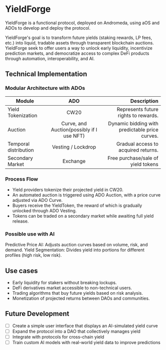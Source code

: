 # YieldForge
YieldForge is a functional protocol, deployed on Andromeda, using aOS and ADOs to develop and deploy the protocol.

YieldForge's goal is to transform future yields (staking rewards, LP fees, etc.) into liquid, tradable assets through transparent blockchain auctions. YieldForge seek to offer users a way to unlock early liquidity, incentivize prediction markets, and democratize access to complex DeFi products through automation, interoperability, and AI.

## Technical Implementation
### Modular Architecture with ADOs

|Module|ADO|Description|
|----------|:--------:|---------:|
|Yield Tokenization|CW20|Represents future rights to rewards.|
|Auction|Curve, and Auction(possibly if I use NFT)|Dynamic bidding with predictable price curves.|
|Temporal distribution|Vesting / Lockdrop|Gradual access to acquired returns.|
|Secondary Market|Exchange|Free purchase/sale of yield tokens|

### Process Flow

- Yield providers tokenize their projected yield in CW20.
- An automated auction is triggered using ADO Auction, with a price curve adjusted via ADO Curve.
- Buyers receive the YieldToken, the reward of which is gradually unlocked through ADO Vesting.
- Tokens can be traded on a secondary market while awaiting full yield release.

### Possible use with AI

Predictive Price AI: Adjusts auction curves based on volume, risk, and demand.
Yield Segmentation: Divides yield into portions for different profiles (high risk, low risk).

## Use cases
- Early liquidity for stakers without breaking lockups.
- DeFi derivatives market accessible to non-technical users.
- Trading algorithms that buy future yields based on risk analysis.
- Monetization of projected returns between DAOs and communities.


## Future Development

- [ ] Create a simple user interface that displays an AI-simulated yield curve
- [ ] Expand the protocol into a DAO that collectively manages yield
- [ ] Integrate with protocols for cross-chain yield
- [ ] Train custom AI models with real-world yield data to improve predictions
